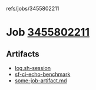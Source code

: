 refs/jobs/3455802211

# Job [3455802211](https://github.com/rokmoln/support-firecloud/runs/3455802211?check_suite_focus=true)

## Artifacts

* [log.sh-session](log.sh-session)
* [sf-ci-echo-benchmark](sf-ci-echo-benchmark)
* [some-job-artifact.md](some-job-artifact.md)


